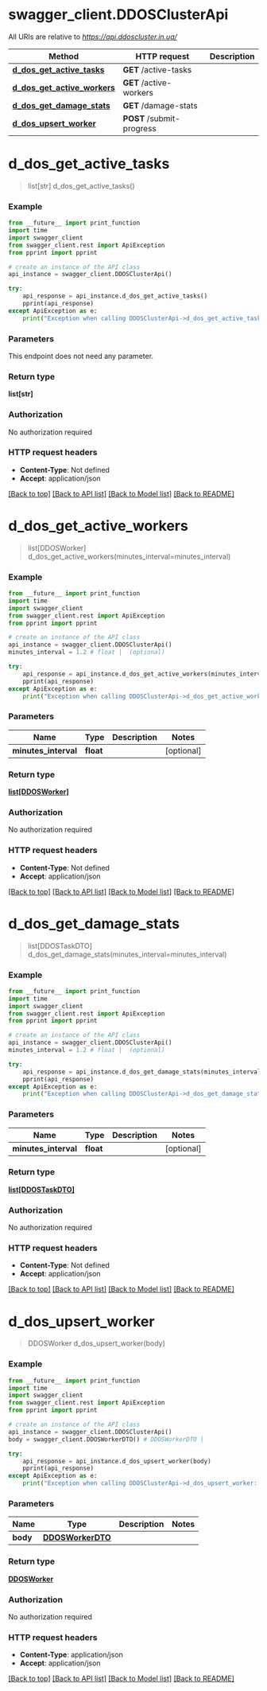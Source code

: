 # swagger_client.DDOSClusterApi

All URIs are relative to *https://api.ddoscluster.in.ua/*

Method | HTTP request | Description
------------- | ------------- | -------------
[**d_dos_get_active_tasks**](DDOSClusterApi.md#d_dos_get_active_tasks) | **GET** /active-tasks | 
[**d_dos_get_active_workers**](DDOSClusterApi.md#d_dos_get_active_workers) | **GET** /active-workers | 
[**d_dos_get_damage_stats**](DDOSClusterApi.md#d_dos_get_damage_stats) | **GET** /damage-stats | 
[**d_dos_upsert_worker**](DDOSClusterApi.md#d_dos_upsert_worker) | **POST** /submit-progress | 

# **d_dos_get_active_tasks**
> list[str] d_dos_get_active_tasks()



### Example
```python
from __future__ import print_function
import time
import swagger_client
from swagger_client.rest import ApiException
from pprint import pprint

# create an instance of the API class
api_instance = swagger_client.DDOSClusterApi()

try:
    api_response = api_instance.d_dos_get_active_tasks()
    pprint(api_response)
except ApiException as e:
    print("Exception when calling DDOSClusterApi->d_dos_get_active_tasks: %s\n" % e)
```

### Parameters
This endpoint does not need any parameter.

### Return type

**list[str]**

### Authorization

No authorization required

### HTTP request headers

 - **Content-Type**: Not defined
 - **Accept**: application/json

[[Back to top]](#) [[Back to API list]](../README.md#documentation-for-api-endpoints) [[Back to Model list]](../README.md#documentation-for-models) [[Back to README]](../README.md)

# **d_dos_get_active_workers**
> list[DDOSWorker] d_dos_get_active_workers(minutes_interval=minutes_interval)



### Example
```python
from __future__ import print_function
import time
import swagger_client
from swagger_client.rest import ApiException
from pprint import pprint

# create an instance of the API class
api_instance = swagger_client.DDOSClusterApi()
minutes_interval = 1.2 # float |  (optional)

try:
    api_response = api_instance.d_dos_get_active_workers(minutes_interval=minutes_interval)
    pprint(api_response)
except ApiException as e:
    print("Exception when calling DDOSClusterApi->d_dos_get_active_workers: %s\n" % e)
```

### Parameters

Name | Type | Description  | Notes
------------- | ------------- | ------------- | -------------
 **minutes_interval** | **float**|  | [optional] 

### Return type

[**list[DDOSWorker]**](DDOSWorker.md)

### Authorization

No authorization required

### HTTP request headers

 - **Content-Type**: Not defined
 - **Accept**: application/json

[[Back to top]](#) [[Back to API list]](../README.md#documentation-for-api-endpoints) [[Back to Model list]](../README.md#documentation-for-models) [[Back to README]](../README.md)

# **d_dos_get_damage_stats**
> list[DDOSTaskDTO] d_dos_get_damage_stats(minutes_interval=minutes_interval)



### Example
```python
from __future__ import print_function
import time
import swagger_client
from swagger_client.rest import ApiException
from pprint import pprint

# create an instance of the API class
api_instance = swagger_client.DDOSClusterApi()
minutes_interval = 1.2 # float |  (optional)

try:
    api_response = api_instance.d_dos_get_damage_stats(minutes_interval=minutes_interval)
    pprint(api_response)
except ApiException as e:
    print("Exception when calling DDOSClusterApi->d_dos_get_damage_stats: %s\n" % e)
```

### Parameters

Name | Type | Description  | Notes
------------- | ------------- | ------------- | -------------
 **minutes_interval** | **float**|  | [optional] 

### Return type

[**list[DDOSTaskDTO]**](DDOSTaskDTO.md)

### Authorization

No authorization required

### HTTP request headers

 - **Content-Type**: Not defined
 - **Accept**: application/json

[[Back to top]](#) [[Back to API list]](../README.md#documentation-for-api-endpoints) [[Back to Model list]](../README.md#documentation-for-models) [[Back to README]](../README.md)

# **d_dos_upsert_worker**
> DDOSWorker d_dos_upsert_worker(body)



### Example
```python
from __future__ import print_function
import time
import swagger_client
from swagger_client.rest import ApiException
from pprint import pprint

# create an instance of the API class
api_instance = swagger_client.DDOSClusterApi()
body = swagger_client.DDOSWorkerDTO() # DDOSWorkerDTO | 

try:
    api_response = api_instance.d_dos_upsert_worker(body)
    pprint(api_response)
except ApiException as e:
    print("Exception when calling DDOSClusterApi->d_dos_upsert_worker: %s\n" % e)
```

### Parameters

Name | Type | Description  | Notes
------------- | ------------- | ------------- | -------------
 **body** | [**DDOSWorkerDTO**](DDOSWorkerDTO.md)|  | 

### Return type

[**DDOSWorker**](DDOSWorker.md)

### Authorization

No authorization required

### HTTP request headers

 - **Content-Type**: application/json
 - **Accept**: application/json

[[Back to top]](#) [[Back to API list]](../README.md#documentation-for-api-endpoints) [[Back to Model list]](../README.md#documentation-for-models) [[Back to README]](../README.md)

